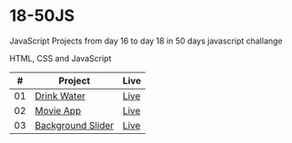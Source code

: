 # 18-50JS

JavaScript Projects from day 16 to day 18 in 50 days javascript challange

HTML, CSS and JavaScript

<table>
  <thead>
    <th>#</th>
    <th>Project</th>
    <th>Live</th>
  </thead>
  <tbody>
    <tr>
      <td>01</td>
      <td><a href="https://github.com/the-phoenix-coder/18-50JS/tree/main/Drink%20Water">Drink Water</a></td>
      <td><a href="https://drink-water-swart.vercel.app/">Live</a></td>
    </tr>
    <tr>
      <td>02</td>
      <td><a href="https://github.com/the-phoenix-coder/18-50JS/tree/main/Movie%20App">Movie App</a></td>
      <td><a href="https://movie-app-two-murex.vercel.app/">Live</a></td>
    </tr>
    <tr>
      <td>03</td>
      <td><a href="">Background Slider</a></td>
      <td><a href="">Live</a></td>
    </tr>
  </tbody>
</table>
